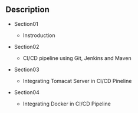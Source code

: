 ## Description
* Section01
  * Instroduction

* Section02
  * CI/CD pipeline using Git, Jenkins and Maven

* Section03
  * Integrating Tomacat Server in CI/CD Pineline

* Section04
  * Integrating Docker in CI/CD Pipeline
